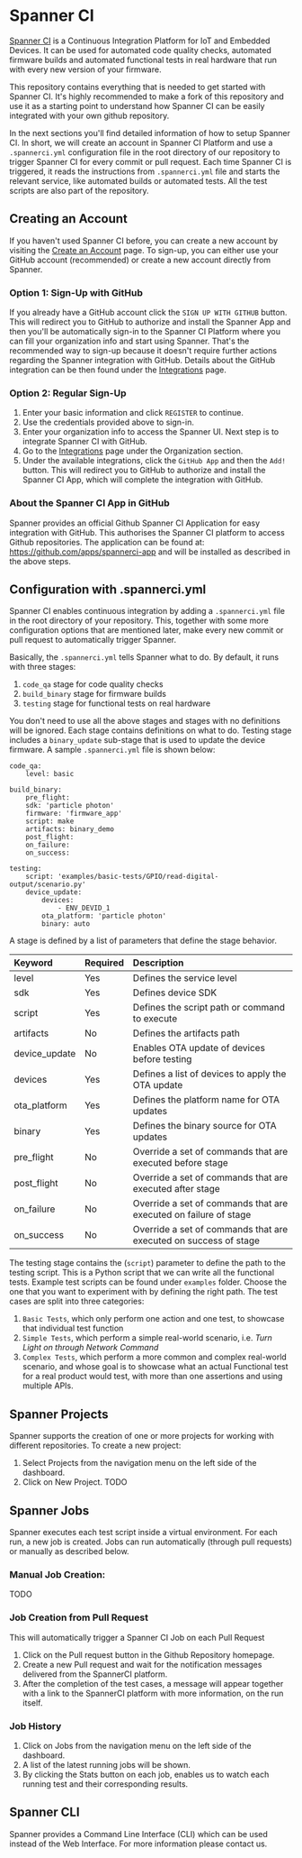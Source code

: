# Spanner CI #

[Spanner CI](https://spannerci.com) is a Continuous Integration Platform for IoT and Embedded Devices. It can be used for automated code quality checks, automated firmware builds and automated functional tests in real hardware that run with every new version of your firmware.

This repository contains everything that is needed to get started with Spanner CI. It's highly recommended to make a fork of this repository and use it as a starting point to understand how Spanner CI can be easily integrated with your own github repository.

In the next sections you'll find detailed information of how to setup Spanner CI. In short, we will create an account in Spanner CI Platform and use a `.spannerci.yml` configuration file in the root directory of our repository to trigger Spanner CI for every commit or pull request. Each time Spanner CI is triggered, it reads the instructions from `.spannerci.yml` file and starts the relevant service, like automated builds or automated tests. All the test scripts are also part of the repository.  

## Creating an Account
If you haven't used Spanner CI before, you can create a new account by visiting the [Create an Account](http://console.spannerci.com/app/accounts/register) page. To sign-up, you can either use your GitHub account (recommended) or create a new account directly from Spanner.

### Option 1: Sign-Up with GitHub ###
If you already have a GitHub account click the `SIGN UP WITH GITHUB` button. This will redirect you to GitHub to authorize and install the Spanner App and then you'll be automatically sign-in to the Spanner CI Platform where you can fill your organization info and start using Spanner. That's the recommended way to sign-up because it doesn't require further actions regarding the Spanner integration with GitHub. Details about the GitHub integration can be then found under the [Integrations](http://console.spannerci.com/app/integrations) page. 

### Option 2: Regular Sign-Up ###
1. Enter your basic information and click `REGISTER` to continue.
2. Use the credentials provided above to sign-in.
3. Enter your organization info to access the Spanner UI. Next step is to integrate Spanner CI with GitHub.
4. Go to the [Integrations](http://console.spannerci.com/app/integrations) page under the Organization section.
5. Under the available integrations, click the `GitHub App` and then the `Add! ` button. This will redirect you to GitHub to authorize and install the Spanner CI App, which will complete the integration with GitHub.

### About the Spanner CI App in GitHub
Spanner provides an official Github Spanner CI Application for easy integration with GitHub. This authorises the Spanner CI platform to access Github repositories. The application can be found at: https://github.com/apps/spannerci-app and will be installed as described in the above steps. 

## Configuration with .spannerci.yml
Spanner CI enables continuous integration by adding a `.spannerci.yml` file in the root directory of your repository. This, together with some more configuration options that are mentioned later, make every new commit or pull request to automatically trigger Spanner. 

Basically, the `.spannerci.yml` tells Spanner what to do. By default, it runs with three stages: 

1. `code_qa` stage for code quality checks
2. `build_binary` stage for firmware builds
3. `testing` stage for functional tests on real hardware

You don't need to use all the above stages and stages with no definitions will be ignored. Each stage contains definitions on what to do. Testing stage includes a `binary_update` sub-stage that is used to update the device firmware. A sample `.spannerci.yml` file is shown below:

```
code_qa:
    level: basic

build_binary:
    pre_flight:
    sdk: 'particle photon'
    firmware: 'firmware_app'
    script: make
    artifacts: binary_demo
    post_flight:
    on_failure:
    on_success:

testing:
    script: 'examples/basic-tests/GPIO/read-digital-output/scenario.py'    
    device_update:
        devices: 
            - ENV_DEVID_1
        ota_platform: 'particle photon'
        binary: auto
```

A stage is defined by a list of parameters that define the stage behavior.

| Keyword | Required | Description |
| :--- | :--- | :--- |
| level         | Yes | Defines the service level |
| sdk           | Yes | Defines device SDK |
| script        | Yes | Defines the script path or command to execute |
| artifacts     | No  | Defines the artifacts path |
| device_update | No  | Enables OTA update of devices before testing |
| devices       | Yes | Defines a list of devices to apply the OTA update |
| ota_platform  | Yes | Defines the platform name for OTA updates|
| binary        | Yes | Defines the binary source for OTA updates |
| pre_flight    | No  | Override a set of commands that are executed before stage |
| post_flight   | No  | Override a set of commands that are executed after stage |
| on_failure    | No  | Override a set of commands that are executed on failure of stage |
| on_success    | No  | Override a set of commands that are executed on success of stage |


The testing stage contains the (`script`) parameter to define the path to the testing script. This is a Python script that we can write all the functional tests. Example test scripts can be found under `examples` folder. Choose the one that you want to experiment with by defining the right path. The test cases are split into three categories:

1. `Basic Tests`, which only perform one action and one test, to showcase that individual test function
2. `Simple Tests`, which perform a simple real-world scenario, i.e. *Turn Light on through Network Command*
3. `Complex Tests`, which perform a more common and complex real-world scenario, and whose goal is to showcase what an actual Functional test for a real product would test, with more than one assertions and using multiple APIs.

## Spanner Projects
Spanner supports the creation of one or more projects for working with different repositories. To create a new project:

1. Select Projects from the navigation menu on the left side of the dashboard.
2. Click on New Project.
TODO

## Spanner Jobs
Spanner executes each test script inside a virtual environment. For each run, a new job is created. Jobs can run automatically (through pull requests) or manually as described below.

### Manual Job Creation:
TODO

### Job Creation from Pull Request

This will automatically trigger a Spanner CI Job on each Pull Request

1. Click on the Pull request button in the Github Repository homepage.
2. Create a new Pull request and wait for the notification messages delivered from the SpannerCI platform.
3. After the completion of the test cases, a message will appear together with a link to the SpannerCI platform with more information, on the run itself.

### Job History

1. Click on Jobs from the navigation menu on the left side of the dashboard.
2. A list of the latest running jobs will be shown.
3. By clicking the Stats button on each job, enables us to watch each running test and their corresponding results.

## Spanner CLI
Spanner provides a Command Line Interface (CLI) which can be used instead of the Web Interface. For more information please contact us.

